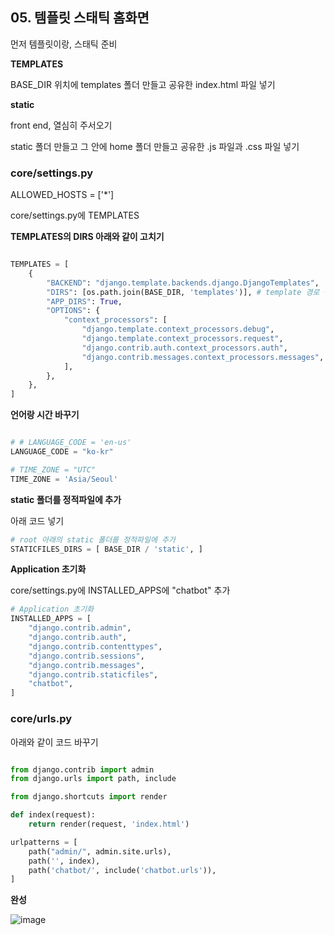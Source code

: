 ## 05. 템플릿 스태틱 홈화면 

먼저 템플릿이랑, 스태틱 준비 

__TEMPLATES__

BASE_DIR 위치에 templates 폴더 만들고 공유한 index.html 파일 넣기 


__static__

front end, 열심히 주서오기 

static 폴더 만들고 그 안에 home 폴더 만들고 공유한 .js 파일과 .css 파일 넣기 




### core/settings.py


ALLOWED_HOSTS = ['*']

core/settings.py에 TEMPLATES

__TEMPLATES의 DIRS 아래와 같이 고치기__



```python

TEMPLATES = [
    {
        "BACKEND": "django.template.backends.django.DjangoTemplates",
        "DIRS": [os.path.join(BASE_DIR, 'templates')], # template 경로 설정
        "APP_DIRS": True,
        "OPTIONS": {
            "context_processors": [
                "django.template.context_processors.debug",
                "django.template.context_processors.request",
                "django.contrib.auth.context_processors.auth",
                "django.contrib.messages.context_processors.messages",
            ],
        },
    },
]
```

__언어랑 시간 바꾸기__

```python

# # LANGUAGE_CODE = 'en-us'
LANGUAGE_CODE = "ko-kr"

# TIME_ZONE = "UTC"
TIME_ZONE = 'Asia/Seoul'

```

__static 폴더를 정적파일에 추가__

아래 코드 넣기 

```python
# root 아래의 static 폴더를 정적파일에 추가
STATICFILES_DIRS = [ BASE_DIR / 'static', ]
```


__Application 초기화__

core/settings.py에 INSTALLED_APPS에 
"chatbot" 추가 

```python
# Application 초기화
INSTALLED_APPS = [
    "django.contrib.admin",
    "django.contrib.auth",
    "django.contrib.contenttypes",
    "django.contrib.sessions",
    "django.contrib.messages",
    "django.contrib.staticfiles",
    "chatbot",
]
```

### core/urls.py 

아래와 같이 코드 바꾸기 

```python

from django.contrib import admin
from django.urls import path, include

from django.shortcuts import render

def index(request):
    return render(request, 'index.html')

urlpatterns = [
    path("admin/", admin.site.urls),
    path('', index),     
    path('chatbot/', include('chatbot.urls')),         
]


```

**완성** 

![image](https://github.com/khw11044/llm_rag_start_note/assets/51473705/6f440d96-6a4b-44d2-937b-6b3bfcc8fbba)




